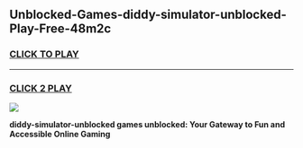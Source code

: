 
## Unblocked-Games-diddy-simulator-unblocked-Play-Free-48m2c
<h3>
<a href="https://premium76.site?title=diddy-simulator-unblocked&ref=20M">CLICK TO PLAY</a></h3>
<hr>

<h3>
<a href="https://premium76.site?title=diddy-simulator-unblocked&ref=20M">CLICK 2 PLAY</a>
  
</h3>

<a href="https://premium76.site?title=diddy-simulator-unblocked&ref=19M"><img src="https://clearcache.store/games.png"></a>


**diddy-simulator-unblocked games unblocked: Your Gateway to Fun and Accessible Online Gaming**

